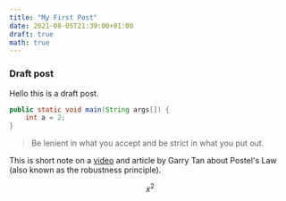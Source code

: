 ```yaml
---
title: "My First Post"
date: 2021-08-05T21:39:00+01:00
draft: true
math: true
---
```

### Draft post

Hello this is a draft post.

```java 
public static void main(String args[]) {
    int a = 2;
}
```

> Be lenient in what you accept and be strict in what you put out.

This is short note on a [video](https://blog.opensigma.org/#:~:text=short%20note%20on%20a-,video,-and%20article%20by) and article by Garry Tan about Postel's Law (also known as the robustness principle).

$$ x^2 $$